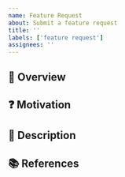 ```yaml
---
name: Feature Request
about: Submit a feature request
title: ''
labels: ['feature request']
assignees: ''
---
```


<!-- Edit issue title -->

## 🌈 Overview

<!-- Write a brief overview of this feature request in a few sentences -->

## ❓ Motivation

<!-- Summarize motivation/background of this feature request. Why should our SDK have this feature? -->

## 🎨 Description

<!-- Describe a detailed description of this feature request -->

## 📚 References

<!-- Put a list of external links related to this issue (if any) -->
